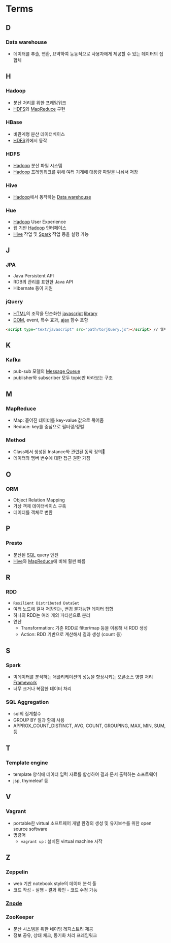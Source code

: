 # Terms

## D

### Data warehouse
- 데이터를 추출, 변환, 요약하여 능동적으로 사용자에게 제공할 수 있는 데이터의 집합체

## H

### Hadoop
- 분산 처리를 위한 프레임워크
- [HDFS](#HDFS)와 [MapReduce](#MapReduce) 구현

### HBase
- 비관계형 분산 데이터베이스
- [HDFS](#HDFS)위에서 동작

### HDFS
- [Hadoop](#Hadoop) 분산 파일 시스템
- [Hadoop](#Hadoop) 프레임워크를 위해 여러 기계에 대용량 파일을 나눠서 저장

### Hive
- [Hadoop](#Hadoop)에서 동작하는 [Data warehouse](#Data-warehouse)

### Hue
- [Hadoop](#Hadoop) User Experience
- 웹 기반 [Hadoop](#Hadoop) 인터페이스
- [Hive](#Hive) 작업 및 [Spark](#Spark) 작업 등을 실행 가능


## J

### JPA
- Java Persistent API
- RDB의 관리를 표현한 Java API
- Hibernate 등이 지원

### jQuery
- [HTML](#HTML)의 조작을 단순화한 [javascript](#Javascript) [library](#Library)
- [DOM](#DOM), event, 특수 효과, [ajax](#Ajax) 함수 포함
```HTML
<script type="text/javascript" src="path/to/jQuery.js"></script> // 웹페이지에 포함
```

## K

### Kafka
- pub-sub 모델의 [Message Queue](#Message-queue)
- publisher와 subscriber 모두 topic만 바라보는 구조


## M

### MapReduce
- Map: 흩어진 데이터를 key-value 값으로 묶어줌
- Reduce: key를 중심으로 필터링/정렬

### Method
- Class에서 생성된 Instance와 관련된 동작 정의
- 데이터와 멤버 변수에 대한 접근 권한 가짐

## O

### ORM
- Object Relation Mapping
- 가상 객체 데이터베이스 구축
- 데이터를 객체로 변환


## P

### Presto
- 분산된 [SQL](#SQL) query 엔진
- [Hive](#Hive)와 [MapReduce](#MapReduce)에 비해 훨씬 빠름


## R

### RDD
- `Resilient Distributed DataSet`
- 여러 노드에 걸쳐 저장되는, 변경 불가능한 데이터 집합
- 하나의 RDD는 여러 개의 파티션으로 분리
- 연산
    - Transformation: 기존 RDD로 filter/map 등을 이용해 새 RDD 생성
    - Action: RDD 기반으로 계산해서 결과 생성 (count 등)

## S

### Spark
- 빅데이터를 분석하는 애플리케이션의 성능을 향상시키는 오픈소스 병렬 처리 [Framework](#Framework)
- 너무 크거나 복잡한 데이터 처리

### SQL Aggregation
- sql의 집계함수
- GROUP BY 절과 함께 사용
- APPROX_COUNT_DISTINCT, AVG, COUNT, GROUPING, MAX, MIN, SUM, 등

## T

### Template engine
- template 양식에 데이터 입력 자료를 합성하여 결과 문서 출력하는 소프트웨어
- jsp, thymeleaf 등


## V

### Vagrant
- portable한 virtual 소프트웨어 개발 환경의 생성 및 유지보수를 위한 open source software
- 명령어
    - `vagrant up` : 설치된 virtual machine 시작


## Z

### Zeppelin
- web 기반 notebook style의 데이터 분석 툴
- 코드 작성 - 실행 - 결과 확인 - 코드 수정 가능

### [Znode](../Tool/kafka.md#Znode)

### ZooKeeper
- 분산 시스템을 위한 네이밍 레지스트리 제공
- 정보 공유, 상태 체크, 동기화 처리 프레임워크

